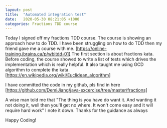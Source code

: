 ```yaml
---
layout: post
title:  "Automated integration test"
date:   2020-05-30 08:21:05 +1000
categories: Fractions TDD course 
---
```

Today I signed off my fractions TDD course. 
The course is showing an approach how to do TDD. I have been struggling on how to do TDD then my friend gave 
me a course with me. 
[https://online-training.jbrains.ca/p/wbitdd-01]
The first section is about fractions kata. Before coding, the course showed to write a list of tests which drives 
the implementation which is really helpful. 
It also taught me using GCD algorithm to complete the kata. 
[https://en.wikipedia.org/wiki/Euclidean_algorithm]

I have committed the code in my github, pls find in here 
[https://github.com/DemiJiang/java-excercise/tree/master/fractions]

A wise man told me that "The thing is you have do want it. And wanting it not doing it, well then
you'll get no where. It won't come easy and it will require hard work" I note it down. Thanks for the guidance as always 

Happy Coding!